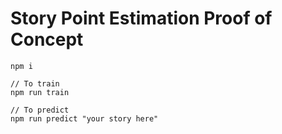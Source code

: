 # Story Point Estimation Proof of Concept

```
npm i

// To train
npm run train

// To predict
npm run predict "your story here"
```
